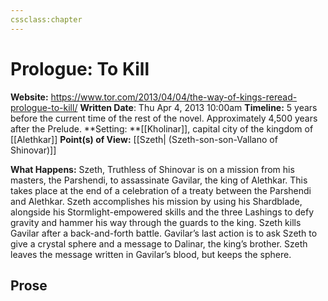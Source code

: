 ```yaml
---
cssclass:chapter
---
```


# Prologue: To Kill
**Website:** https://www.tor.com/2013/04/04/the-way-of-kings-reread-prologue-to-kill/
**Written Date**: Thu Apr 4, 2013 10:00am
**Timeline:** 5 years before the current time of the rest of the novel. Approximately 4,500 years after the Prelude.
**Setting: **[[Kholinar]], capital city of the kingdom of [[Alethkar]]
**Point(s) of View:** [[Szeth| (Szeth-son-son-Vallano of Shinovar)]]


**What Happens:** Szeth, Truthless of Shinovar is on a mission from his masters, the Parshendi, to assassinate Gavilar, the king of Alethkar. This takes place at the end of a celebration of a treaty between the Parshendi and Alethkar. Szeth accomplishes his mission by using his Shardblade, alongside his Stormlight-empowered skills and the three Lashings to defy gravity and hammer his way through the guards to the king. Szeth kills Gavilar after a back-and-forth battle. Gavilar’s last action is to ask Szeth to give a crystal sphere and a message to Dalinar, the king’s brother. Szeth leaves the message written in Gavilar’s blood, but keeps the sphere.

## Prose
